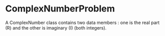 # ComplexNumberProblem
A ComplexNumber class contains two data members : one is the real part (R) and the other is imaginary (I) (both integers).
